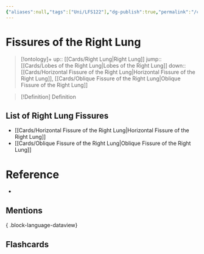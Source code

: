 ```yaml
---
{"aliases":null,"tags":["Uni/LFS122"],"dg-publish":true,"permalink":"/cards/fissures-of-the-right-lung/","dgPassFrontmatter":true}
---
```


# Fissures of the Right Lung

> [!ontology]+
> up:: [[Cards/Right Lung\|Right Lung]]
> jump:: [[Cards/Lobes of the Right Lung\|Lobes of the Right Lung]]
> down:: [[Cards/Horizontal Fissure of the Right Lung\|Horizontal Fissure of the Right Lung]], [[Cards/Oblique Fissure of the Right Lung\|Oblique Fissure of the Right Lung]]

> [!Definition] Definition

## List of Right Lung Fissures

- [[Cards/Horizontal Fissure of the Right Lung\|Horizontal Fissure of the Right Lung]]
- [[Cards/Oblique Fissure of the Right Lung\|Oblique Fissure of the Right Lung]]

# Reference

- 

## Mentions


{ .block-language-dataview}

## Flashcards